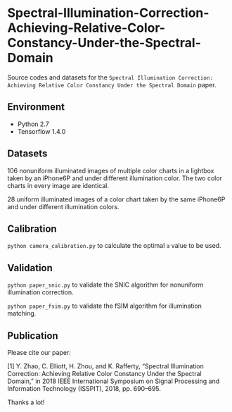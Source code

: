 # Spectral-Illumination-Correction-Achieving-Relative-Color-Constancy-Under-the-Spectral-Domain

Source codes and datasets for the `Spectral Illumination Correction: Achieving Relative Color Constancy Under the Spectral Domain` paper.

## Environment

* Python 2.7
* Tensorflow 1.4.0


## Datasets

106 nonuniform illuminated images of multiple color charts in a lightbox taken by an iPhone6P and under different illumination color. The two color charts in every image are identical.

28 uniform illuminated images of a color chart taken by the same iPhone6P and under different illumination colors.


## Calibration

`python camera_calibration.py` to calculate the optimal `a` value to be used.


## Validation

`python paper_snic.py` to validate the SNIC algorithm for nonuniform illumination correction.

`python paper_fsim.py` to validate the fSIM algorithm for illumination matching.


## Publication

Please cite our paper:

[1] Y. Zhao, C. Elliott, H. Zhou, and K. Rafferty, “Spectral Illumination Correction: Achieving Relative Color Constancy Under the Spectral Domain,” in 2018 IEEE International Symposium on Signal Processing and Information Technology (ISSPIT), 2018, pp. 690–695.


Thanks a lot!